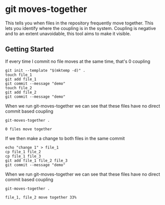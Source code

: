 # git moves-together

This tells you when files in the repository frequently move together.
This lets you identify where the coupling is in the system. Coupling is
negative and to an extent unavoidable, this tool aims to make it
visible.

## Getting Started

If every time I commit no file moves at the same time, that's 0 coupling

```shell,script(name="no-coupling-setup", expected_exit_code=0)
git init --template "$(mktemp -d)" .
touch file_1
git add file_1
git commit --message "demo"
touch file_2
git add file_2
git commit --message "demo"
```

When we run git-moves-together 
we can see that these files have no direct commit based coupling

```shell,script(name="no-coupling", expected_exit_code=0)
git-moves-together .
```


```text,verify(script_name="no-coupling", stream=stdout)
0 files move together
```

If we then make a change to both files in the same commit

```shell,script(name="coupling-setup", expected_exit_code=0)
echo "change 1" > file_1
cp file_1 file_2
cp file_1 file_3
git add file_1 file_2 file_3
git commit --message "demo"
```

When we run git-moves-together
we can see that these files have no direct commit based coupling

```shell,script(name="coupling", expected_exit_code=0)
git-moves-together .
```

```text,verify(script_name="coupling", stream=stdout)
file_1, file_2 move together 33%
```